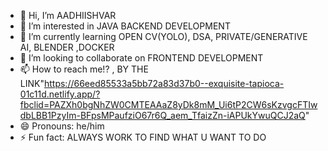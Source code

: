 - 👋 Hi, I’m AADHIISHVAR
- 👀 I’m interested in JAVA BACKEND DEVELOPMENT 
- 🌱 I’m currently learning OPEN CV(YOLO), DSA, PRIVATE/GENERATIVE AI, BLENDER ,DOCKER
- 💞️ I’m looking to collaborate on FRONTEND DEVELOPMENT
- 📫 How to reach me!? , BY THE LINK"https://66eed85533a5bb72a83d37b0--exquisite-tapioca-01c11d.netlify.app/?fbclid=PAZXh0bgNhZW0CMTEAAaZ8yDk8mM_Ui6tP2CW6sKzvgcFTIwdbLBB1PzyIm-BFpsMPaufziO67r6Q_aem_TfaizZn-iAPUkYwuQCJ2aQ"
- 😄 Pronouns: he/him 
- ⚡ Fun fact: ALWAYS WORK TO FIND WHAT U WANT TO DO 

<!---
AADHIISHVAR/AADHIISHVAR is a ✨ special ✨ repository because its `README.md` (this file) appears on your GitHub profile.
You can click the Preview link to take a look at your changes.
--->
